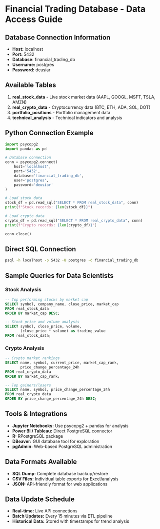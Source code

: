 # Financial Trading Database - Data Access Guide

## Database Connection Information
- **Host:** localhost
- **Port:** 5432
- **Database:** financial_trading_db
- **Username:** postgres
- **Password:** deusiar

## Available Tables
1. **real_stock_data** - Live stock market data (AAPL, GOOGL, MSFT, TSLA, AMZN)
2. **real_crypto_data** - Cryptocurrency data (BTC, ETH, ADA, SOL, DOT)
3. **portfolio_positions** - Portfolio management data
4. **technical_analysis** - Technical indicators and analysis

## Python Connection Example
```python
import psycopg2
import pandas as pd

# Database connection
conn = psycopg2.connect(
    host='localhost',
    port='5432',
    database='financial_trading_db',
    user='postgres',
    password='deusiar'
)

# Load stock data
stock_df = pd.read_sql("SELECT * FROM real_stock_data", conn)
print(f"Stock records: {len(stock_df)}")

# Load crypto data  
crypto_df = pd.read_sql("SELECT * FROM real_crypto_data", conn)
print(f"Crypto records: {len(crypto_df)}")

conn.close()
```

## Direct SQL Connection
```bash
psql -h localhost -p 5432 -U postgres -d financial_trading_db
```

## Sample Queries for Data Scientists

### Stock Analysis
```sql
-- Top performing stocks by market cap
SELECT symbol, company_name, close_price, market_cap 
FROM real_stock_data 
ORDER BY market_cap DESC;

-- Stock price and volume analysis
SELECT symbol, close_price, volume, 
       (close_price * volume) as trading_value
FROM real_stock_data;
```

### Crypto Analysis
```sql
-- Crypto market rankings
SELECT name, symbol, current_price, market_cap_rank, 
       price_change_percentage_24h
FROM real_crypto_data 
ORDER BY market_cap_rank;

-- Top gainers/losers
SELECT name, symbol, price_change_percentage_24h
FROM real_crypto_data 
ORDER BY price_change_percentage_24h DESC;
```

## Tools & Integrations
- **Jupyter Notebooks:** Use psycopg2 + pandas for analysis
- **Power BI / Tableau:** Direct PostgreSQL connector
- **R:** RPostgreSQL package
- **DBeaver:** GUI database tool for exploration
- **pgAdmin:** Web-based PostgreSQL administration

## Data Formats Available
- **SQL Dump:** Complete database backup/restore
- **CSV Files:** Individual table exports for Excel/analysis
- **JSON:** API-friendly format for web applications

## Data Update Schedule
- **Real-time:** Live API connections
- **Batch Updates:** Every 15 minutes via ETL pipeline
- **Historical Data:** Stored with timestamps for trend analysis
